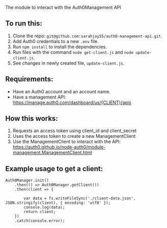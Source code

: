 The module to interact with the Auth0Management API

## To run this:

1. Clone the repo: `git@github.com:sarahjay55/auth0-management-api.git`.
2. Add Auth0 credentials to a new `.env` file.
3. Run `npm install` to install the dependencies.
3. Run files with the command `node get-client.js` and `node update-client.js`.
4. See changes in newly created file, `update-client.js`.

## Requirements:

- Have an Auth0 account and an account name.
- Have a management API: https://manage.auth0.com/dashboard/us/{CLIENT}/apis

## How this works:

1.  Requests an access token using client_id and client_secret
2.  Uses the access token to create a new ManagementClient
3.  Use the ManagementClient to interact with the API:
    https://auth0.github.io/node-auth0/module-management.ManagementClient.html

## Example usage to get a client:

```
Auth0Manager.init()
    .then(() => Auth0Manager.getClient())
    .then(client => {

        var data = fs.writeFileSync('./client-data.json', JSON.stringify(client), { encoding: 'utf8' });
        console.log(data);
        return client;
    })
    .catch(console.error);
```
